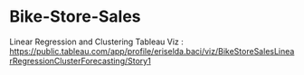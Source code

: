 # Bike-Store-Sales
Linear Regression and Clustering
Tableau Viz : https://public.tableau.com/app/profile/eriselda.baci/viz/BikeStoreSalesLinearRegressionClusterForecasting/Story1
